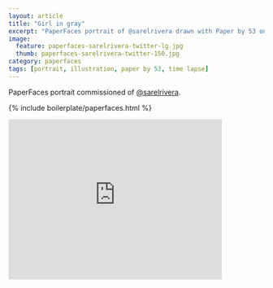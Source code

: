 ```yaml
---
layout: article
title: "Girl in gray"
excerpt: "PaperFaces portrait of @sarelrivera drawn with Paper by 53 on an iPad."
image: 
  feature: paperfaces-sarelrivera-twitter-lg.jpg
  thumb: paperfaces-sarelrivera-twitter-150.jpg
category: paperfaces
tags: [portrait, illustration, paper by 53, time lapse]
---
```


PaperFaces portrait commissioned of [@sarelrivera](http://twitter.com/sarelrivera).

{% include boilerplate/paperfaces.html %}

<iframe width="420" height="315" src="http://www.youtube.com/embed/YS3Ylg3fcoA" frameborder="0"> </iframe>
